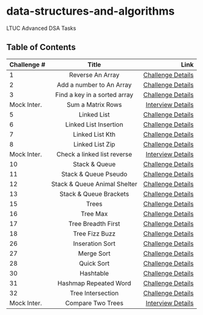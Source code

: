 # data-structures-and-algorithms

LTUC Advanced DSA Tasks

## Table of Contents

| Challenge # | Title                        | Link                |
| ----------- |:----------------------------:| -------------------:|
|      1      | Reverse An Array             | [Challenge Details](/Challenges/1/README.md) |
|      2      | Add a number to An Array     | [Challenge Details](/Challenges/2/README.md) |
|      3      | Find a key in a sorted array | [Challenge Details](/Challenges/3/README.md) |
| Mock Inter. | Sum a Matrix Rows            | [Interview Details](/Interviews/first/README.md)|
|      5      | Linked List                  | [Challenge Details](/Challenges/4/README.md) |
|      6      | Linked List Insertion        | [Challenge Details](/Challenges/5/README.md) |
|      7      | Linked List Kth              | [Challenge Details](/Challenges/6/README.md) |
|      8      | Linked List Zip              | [Challenge Details](/Challenges/7/README.md) |
| Mock Inter. | Check a linked list reverse  | [Interview Details](/Interviews/second/README.md)|
|      10     | Stack & Queue                | [Challenge Details](/Challenges/8/README.md) |
|      11     | Stack & Queue Pseudo         | [Challenge Details](/Challenges/9/README.md) |
|      12     | Stack & Queue Animal Shelter | [Challenge Details](/Challenges/10/README.md)|
|      13     | Stack & Queue Brackets       | [Challenge Details](/Challenges/11/README.md)|
|      15     | Trees                        | [Challenge Details](/Challenges/12/README.md)|
|      16     | Tree Max                     | [Challenge Details](/Challenges/13/README.md)|
|      17     | Tree Breadth First           | [Challenge Details](/Challenges/14/README.md)|
|      18     | Tree Fizz Buzz               | [Challenge Details](/Challenges/15/README.md)|
|      26     | Inseration Sort              | [Challenge Details](/Challenges/16/README.md)|
|      27     | Merge Sort                   | [Challenge Details](/Challenges/17/README.md)|
|      28     | Quick Sort                   | [Challenge Details](/Challenges/20/README.md)|
|      30     | Hashtable                    | [Challenge Details](/Challenges/18/README.md)|
|      31     | Hashmap Repeated Word        | [Challenge Details](/Challenges/19/README.md)|
|      32     | Tree Intersection            | [Challenge Details](/Challenges/21/README.md)|
| Mock Inter. | Compare Two Trees            | [Interview Details](/Interviews/Mock/README.md)|
